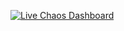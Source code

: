 [![Live Chaos Dashboard](https://img.shields.io/badge/Dashboard-Live-green)](https://varun939-p.github.io/ai-devops-engineer/)
